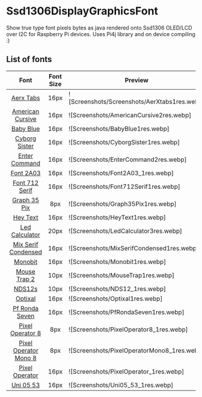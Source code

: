 # Ssd1306DisplayGraphicsFont
Show true type font pixels bytes as java rendered onto Ssd1306  OLED/LCD over I2C for Raspberry Pi devices. Uses Pi4j library and on device compiling :) 

## List of fonts
<!-- FONTS_LIST_START -->
Font | Font Size | Preview
:---:|:---:| --- 
[Aerx Tabs](src/fonts/AerxTabsMemesbruh0316px.java) | 16px | ![Screenshots/Screenshots/AerXtabs1res.webp]
[American Cursive](src/fonts/AmericanCursive16px.java) | 16px | ![Screenshots/AmericanCursive2res.webp]
[Baby Blue](src/fonts/BabyBlue16px.java) | 16px | ![Screenshots/BabyBlue1res.webp]
[Cyborg Sister](src/fonts/CyborgSister16px.java) | 16px | ![Screenshots/CyborgSister1res.webp]
[Enter Command](src/fonts/EnterCommand16px.java) | 16px | ![Screenshots/EnterCommand2res.webp]
[Font 2A03](src/fonts/Font2a03Memesbruh0316px.java) | 16px | ![Screenshots/Font2A03_1res.webp]
[Font 712 Serif](src/fonts/Font712Serif16px.java) | 16px | ![Screenshots/Font712Serif1res.webp]
[Graph 35 Pix](src/fonts/Graph35Pix8px.java) | 8px | ![Screenshots/Graph35Pix1res.webp]
[Hey Text](src/fonts/HeyText16px.java) | 16px | ![Screenshots/HeyText1res.webp]
[Led Calculator](src/fonts/LedCalculator20px.java) | 20px | ![Screenshots/LedCalculator3res.webp]
[Mix Serif Condensed](src/fonts/MixSerifCondense16px.java) | 16px | ![Screenshots/MixSerifCondensed1res.webp]
[Monobit](src/fonts/Monobit16px.java) | 16px | ![Screenshots/Monobit1res.webp]
[Mouse Trap 2](src/fonts/MouseTrap210px.java) | 10px | ![Screenshots/MouseTrap1res.webp]
[NDS12s](src/fonts/Nds1210px.java) | 10px | ![Screenshots/NDS12_1res.webp]
[Optixal](src/fonts/Optixal16px.java) | 16px | ![Screenshots/Optixal1res.webp]
[Pf Ronda Seven](src/fonts/PfRondaSeven16px.java) | 16px | ![Screenshots/PfRondaSeven1res.webp]
[Pixel Operator 8](src/fonts/PixelOperator88px.java) | 8px | ![Screenshots/PixelOperator8_1res.webp]
[Pixel Operator Mono 8](src/fonts/PixelOperatorMono88px.java) | 8px | ![Screenshots/PixelOperatorMono8_1res.webp]
[Pixel Operator](src/fonts/PixelOperator16px.java) | 16px | ![Screenshots/PixelOperator_1res.webp]
[Uni 05 53](src/fonts/Uni05538px.java) | 16px | ![Screenshots/Uni05_53_1res.webp]
<!-- FONTS_LIST_END -->
